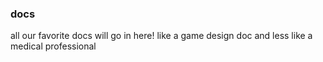 ### docs

all our favorite docs will go in here! like a game design doc and less like a medical professional